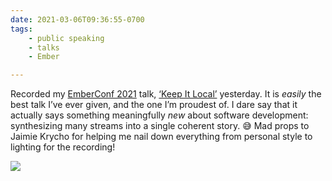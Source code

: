 ```yaml
---
date: 2021-03-06T09:36:55-0700
tags:
    - public speaking
    - talks
    - Ember

---
```


Recorded my [EmberConf 2021](https://emberconf.com) talk, [‘Keep It Local’](https://emberconf.com/schedule/day-1_keep-it-local) yesterday. It is *easily* the best talk I’ve ever given, and the one I’m proudest of. I dare say that it actually says something meaningfully *new* about software development: synthesizing many streams into a single coherent story. 😅 Mad props to Jaimie Krycho for helping me nail down everything from personal style to lighting for the recording!

![](https://cdn.chriskrycho.com/file/chriskrycho-com/images/emberconf21-promo-headshot.jpg)